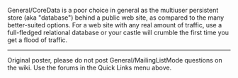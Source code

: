 General/CoreData is a poor choice in general as the multiuser persistent store (aka "database") behind a public web site, as compared to the many better-suited options. For a web site with any real amount of traffic, use a full-fledged relational database or your castle will crumble the first time you get a flood of traffic.

----

Original poster, please do not post General/MailingListMode questions on the wiki. Use the forums in the Quick Links menu above.